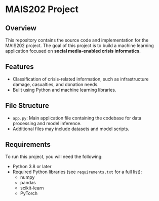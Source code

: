 # MAIS202 Project

## Overview
This repository contains the source code and implementation for the MAIS202 project. 
The goal of this project is to build a machine learning application focused on **social media-enabled crisis informatics**.

## Features
- Classification of crisis-related information, such as infrastructure damage, casualties, and donation needs.
- Built using Python and machine learning libraries.

## File Structure
- `app.py`: Main application file containing the codebase for data processing and model inference.
- Additional files may include datasets and model scripts.

## Requirements
To run this project, you will need the following:
- Python 3.8 or later
- Required Python libraries (see `requirements.txt` for a full list):
  - numpy
  - pandas
  - scikit-learn
  - PyTorch
